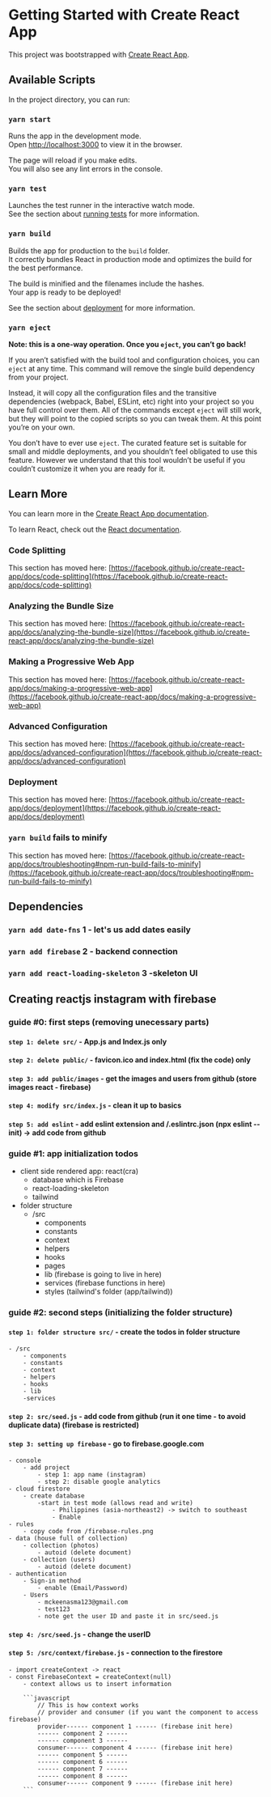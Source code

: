 # Getting Started with Create React App

This project was bootstrapped with [Create React App](https://github.com/facebook/create-react-app).

## Available Scripts

In the project directory, you can run:

### `yarn start`

Runs the app in the development mode.\
Open [http://localhost:3000](http://localhost:3000) to view it in the browser.

The page will reload if you make edits.\
You will also see any lint errors in the console.

### `yarn test`

Launches the test runner in the interactive watch mode.\
See the section about [running tests](https://facebook.github.io/create-react-app/docs/running-tests) for more information.

### `yarn build`

Builds the app for production to the `build` folder.\
It correctly bundles React in production mode and optimizes the build for the best performance.

The build is minified and the filenames include the hashes.\
Your app is ready to be deployed!

See the section about [deployment](https://facebook.github.io/create-react-app/docs/deployment) for more information.

### `yarn eject`

**Note: this is a one-way operation. Once you `eject`, you can’t go back!**

If you aren’t satisfied with the build tool and configuration choices, you can `eject` at any time. This command will remove the single build dependency from your project.

Instead, it will copy all the configuration files and the transitive dependencies (webpack, Babel, ESLint, etc) right into your project so you have full control over them. All of the commands except `eject` will still work, but they will point to the copied scripts so you can tweak them. At this point you’re on your own.

You don’t have to ever use `eject`. The curated feature set is suitable for small and middle deployments, and you shouldn’t feel obligated to use this feature. However we understand that this tool wouldn’t be useful if you couldn’t customize it when you are ready for it.

## Learn More

You can learn more in the [Create React App documentation](https://facebook.github.io/create-react-app/docs/getting-started).

To learn React, check out the [React documentation](https://reactjs.org/).

### Code Splitting

This section has moved here: [https://facebook.github.io/create-react-app/docs/code-splitting](https://facebook.github.io/create-react-app/docs/code-splitting)

### Analyzing the Bundle Size

This section has moved here: [https://facebook.github.io/create-react-app/docs/analyzing-the-bundle-size](https://facebook.github.io/create-react-app/docs/analyzing-the-bundle-size)

### Making a Progressive Web App

This section has moved here: [https://facebook.github.io/create-react-app/docs/making-a-progressive-web-app](https://facebook.github.io/create-react-app/docs/making-a-progressive-web-app)

### Advanced Configuration

This section has moved here: [https://facebook.github.io/create-react-app/docs/advanced-configuration](https://facebook.github.io/create-react-app/docs/advanced-configuration)

### Deployment

This section has moved here: [https://facebook.github.io/create-react-app/docs/deployment](https://facebook.github.io/create-react-app/docs/deployment)

### `yarn build` fails to minify

This section has moved here: [https://facebook.github.io/create-react-app/docs/troubleshooting#npm-run-build-fails-to-minify](https://facebook.github.io/create-react-app/docs/troubleshooting#npm-run-build-fails-to-minify)

## Dependencies

### `yarn add date-fns` 1 - let's us add dates easily

### `yarn add firebase` 2 - backend connection

### `yarn add react-loading-skeleton` 3 -skeleton UI

## Creating reactjs instagram with firebase

### guide #0: first steps (removing unecessary parts)

#### `step 1: delete src/` - App.js and Index.js only

#### `step 2: delete public/` - favicon.ico and index.html (fix the code) only

#### `step 3: add public/images` - get the images and users from github (store images react - firebase)

#### `step 4: modify src/index.js` - clean it up to basics

#### `step 5: add eslint` - add eslint extension and /.eslintrc.json (npx eslint --init) -> add code from github

### guide #1: app initialization todos

- client side rendered app: react(cra)
  - database which is Firebase
  - react-loading-skeleton
  - tailwind
- folder structure
  - /src
    - components
    - constants
    - context
    - helpers
    - hooks
    - pages
    - lib (firebase is going to live in here)
    - services (firebase functions in here)
    - styles (tailwind's folder (app/tailwind))

### guide #2: second steps (initializing the folder structure)

#### `step 1: folder structure src/` - create the todos in folder structure

    - /src
        - components
        - constants
        - context
        - helpers
        - hooks
        - lib
        -services

#### `step 2: src/seed.js` - add code from github (run it one time - to avoid duplicate data) (firebase is restricted)

#### `step 3: setting up firebase` - go to firebase.google.com

    - console
        - add project
            - step 1: app name (instagram)
            - step 2: disable google analytics
    - cloud firestore
        - create database
            -start in test mode (allows read and write)
                - Philippines (asia-northeast2) -> switch to southeast
                - Enable
    - rules
        - copy code from /firebase-rules.png
    - data (house full of collection)
        - collection (photos)
            - autoid (delete document)
        - collection (users)
            - autoid (delete document)
    - authentication
        - Sign-in method
            - enable (Email/Password)
        - Users
            - mckeenasma123@gmail.com
            - test123
            - note get the user ID and paste it in src/seed.js

#### `step 4: /src/seed.js` - change the userID

#### `step 5: /src/context/firebase.js` - connection to the firestore

    - import createContext -> react
    - const FirebaseContext = createContext(null)
        - context allows us to insert information

        ```javascript
            // This is how context works
            // provider and consumer (if you want the component to access firebase)
            provider------ component 1 ------ (firebase init here)
            ------ component 2 ------
            ------ component 3 ------
            consumer------ component 4 ------ (firebase init here)
            ------ component 5 ------
            ------ component 6 ------
            ------ component 7 ------
            ------ component 8 ------
            consumer------ component 9 ------ (firebase init here)
        ```
